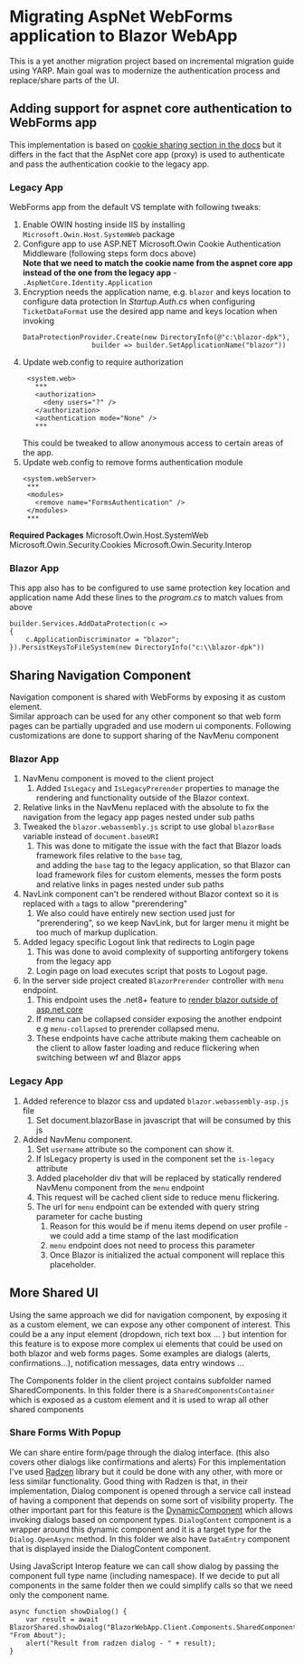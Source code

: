 # Migrating AspNet WebForms application to Blazor WebApp
This is a yet another migration project based on incremental migration guide using YARP.
Main goal was to modernize the authentication process and replace/share parts of the UI.

## Adding support for aspnet core authentication to WebForms app
This implementation is based on [cookie sharing section in the docs](https://learn.microsoft.com/en-us/aspnet/core/security/cookie-sharing?#share-authentication-cookies-between-aspnet-4x-and-aspnet-core-apps) but it differs in the fact that the AspNet core app (proxy) is used to authenticate and pass the authentication cookie to the legacy app.

### Legacy App
WebForms app from the default VS template with following tweaks:

1. Enable OWIN hosting inside IIS by installing `Microsoft.Owin.Host.SystemWeb` package
1. Configure app to use ASP.NET Microsoft.Owin Cookie Authentication Middleware (following steps form docs above)  
   **Note that we need to match the cookie name from the aspnet core app instead of the one from the legacy app** - `.AspNetCore.Identity.Application`
1. Encryption needs the application name, e.g. `blazor` and keys location to configure data protection
   In *Startup.Auth.cs* when configuring `TicketDataFormat` use the desired app name and keys location when invoking
   ```
   DataProtectionProvider.Create(new DirectoryInfo(@"c:\blazor-dpk"),
                    builder => builder.SetApplicationName("blazor"))
   ```
1. Update web.config to require authorization
   ```
    <system.web>
      ***
      <authorization>
        <deny users="?" />
      </authorization>
      <authentication mode="None" />
      ***
   ```
   This could be tweaked to allow anonymous access to certain areas of the app. 
1. Update web.config to remove forms authentication module
   ```
   <system.webServer>
    ***
    <modules>
      <remove name="FormsAuthentication" />
    </modules>
    ***
   ```

**Required Packages**
Microsoft.Owin.Host.SystemWeb
Microsoft.Owin.Security.Cookies
Microsoft.Owin.Security.Interop 

### Blazor App
This app also has to be configured to use same protection key location and application name
Add these lines to the *program.cs* to match values from above
```
builder.Services.AddDataProtection(c =>
{
    c.ApplicationDiscriminator = "blazor";
}).PersistKeysToFileSystem(new DirectoryInfo("c:\\blazor-dpk"))
```

## Sharing Navigation Component
Navigation component is shared with WebForms by exposing it as custom element.  
Similar approach can be used for any other component so that web form pages can be partially upgraded and use modern ui components.
Following customizations are done to support sharing of the NavMenu component

### Blazor App

1. NavMenu component is moved to the client project
   1. Added `IsLegacy` and `IsLegacyPrerender` properties to manage the rendering and functionality outside of the Blazor context.
1. Relative links in the NavMenu replaced with the absolute to fix the navigation from the legacy app pages nested under sub paths
1. Tweaked the `blazor.webassembly.js` script to use global `blazorBase` variable instead of `document.baseURI`
   1. This was done to mitigate the issue with the fact that Blazor loads framework files relative to the `base` tag,  
      and adding the `base` tag to the legacy application, so that Blazor can load framework files for custom elements, messes the form posts and relative links in pages nested under sub paths
1. NavLink component can't be rendered without Blazor context so it is replaced with `a` tags to allow "prerendering"
   1. We also could have entirely new section used just for "prerendering", so we keep NavLink, but for larger menu it might be too much of markup duplication.  
1. Added legacy specific Logout link that redirects to Login page
   1. This was done to avoid complexity of supporting antiforgery tokens from the legacy app
   1. Login page on load executes script that posts to Logout page.  
1. In the server side project created `BlazorPrerender` controller with `menu` endpoint.
   1. This endpoint uses the .net8+ feature to [render blazor outside of asp.net core](https://learn.microsoft.com/en-us/aspnet/core/blazor/components/render-components-outside-of-aspnetcore)  
   1. If menu can be collapsed consider exposing the another endpoint e.g `menu-collapsed` to prerender collapsed menu.
   1. These endpoints have cache attribute making them cacheable on the client to allow faster loading and reduce flickering when switching between wf and Blazor apps

### Legacy App
1. Added reference to blazor css and updated `blazor.webassembly-asp.js` file
   1. Set document.blazorBase in javascript that will be consumed by this js
1. Added NavMenu component.
   1. Set `username` attribute so the component can show it. 
   1. If IsLegacy property is used in the component set the `is-legacy` attribute
   1. Added placeholder div that will be replaced by statically rendered NavMenu component from the `menu` endpoint 
   1. This request will be cached client side to reduce menu flickering. 
   1. The url for `menu` endpoint can be extended with query string parameter for cache busting
      1. Reason for this would be if menu items depend on user profile - we could add a time stamp of the last modification
      1. `menu` endpoint does not need to process this parameter
      1. Once Blazor is initialized the actual component will replace this placeholder.


## More Shared UI
Using the same approach we did for navigation component, by exposing it as a custom element, we can expose any other component of interest.
This could be a any input element (dropdown, rich text box ... ) but intention for this feature is to expose more complex ui elements that could be used on both blazor and web forms pages.
Some examples are dialogs (alerts, confirmations...), notification messages, data entry windows ...

The Components folder in the client project contains subfolder named SharedComponents.
In this folder there is a `SharedComponentsContainer` which is exposed as a custom element and it is used to wrap all other shared components

### Share Forms With Popup
We can share entire form/page through the dialog interface. (this also covers other dialogs like confirmations and alerts)
For this implementation I've used [Radzen](https://blazor.radzen.com/get-started) library but it could be done with any other, with more or less similar functionality.
Good thing with Radzen is that, in their implementation, Dialog component is opened through a service call instead of having a component that depends on some sort of visibility property. 
The other important part for this feature is the [DynamicComponent](https://learn.microsoft.com/en-us/aspnet/core/blazor/components/dynamiccomponent?view=aspnetcore-8.0) which allows invoking dialogs based on component types.
`DialogContent` component is a wrapper around this dynamic component and it is a target type for the `Dialog.OpenAsync` method.
In this folder we also have `DataEntry` component that is displayed inside the DialogContent component.

Using JavaScript Interop feature we can call show dialog by passing the component full type name (including namespace).
If we decide to put all components in the same folder then we could simplify calls so that we need only the component name.
```
async function showDialog() {
    var result = await BlazorShared.showDialog("BlazorWebApp.Client.Components.SharedComponents.DataEntry", "From About");
    alert("Result from radzen dialog - " + result);
}
```
